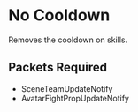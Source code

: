 # No Cooldown

Removes the cooldown on skills.

## Packets Required

- SceneTeamUpdateNotify
- AvatarFightPropUpdateNotify
